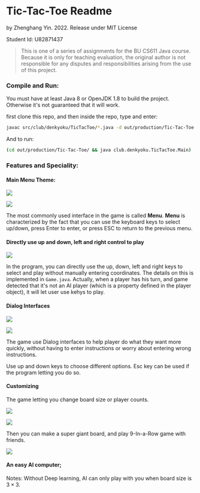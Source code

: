 # Tic-Tac-Toe Readme

by Zhenghang Yin. 2022. Release under MIT License

Student Id: U82871437

> This is one of a series of assignments for the BU CS611 Java course. Because it is only for teaching evaluation, the original author is not responsible for any disputes and responsibilities arising from the use of this project.


### Compile and Run:

You must have at least Java 8 or OpenJDK 1.8 to build the project. Otherwise it's not guaranteed that it will work.

first clone this repo, and then inside the repo, type and enter:

```Bash
javac src/club/denkyoku/TicTacToe/*.java -d out/production/Tic-Tac-Toe

```


And to run:

```Bash
(cd out/production/Tic-Tac-Toe/ && java club.denkyoku.TicTacToe.Main)

```


### Features and Speciality:

#### Main Menu Theme:

![](image/image.png)

![](image/image_1.png)

The most commonly used interface in the game is called **Menu**. **Menu** is characterized by the fact that you can use the keyboard keys to select up/down, press Enter to enter, or press ESC to return to the previous menu.

#### Directly use up and down, left and right control to play

![](image/image_2.png)

In the program, you can directly use the up, down, left and right keys to select and play without manually entering coordinates.
The details on this is implemented in `Game.java`. Actually, when a player has his turn, and game detected that it's not an AI player (which is a property defined in the player object), it will let user use kehys to play.

#### Dialog Interfaces

![](image/image_3.png)

![](image/image_4.png)

The game use Dialog interfaces to help player do what they want more quickly, without having to enter instructions or worry about entering wrong instructions. 

Use up and down keys to choose different options. Esc key can be used if the program letting you do so.

#### Customizing

The game letting you change board size or player counts.

![](image/image_5.png)

![](image/image_6.png)

Then you can make a super giant board, and play 9-In-a-Row game with friends.

![](image/image_7.png)

#### An easy AI computer;

Notes: Without Deep learning, AI can only play with you when board size is $3\times3$.

